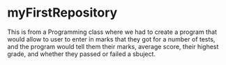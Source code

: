 # myFirstRepository

This is from a Programming class where we had to create a program that would allow to user to enter in marks that they got for a number of tests, and the program would tell them their marks, average score, their highest grade, and whether they passed or failed a sbuject.
